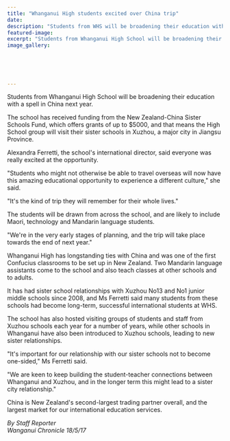 ```yaml
---
title: "Whanganui High students excited over China trip"
date: 
description: "Students from WHS will be broadening their education with a spell in China next year..."
featured-image: 
excerpt: "Students from Whanganui High School will be broadening their education with a spell in China next year."
image_gallery:
	
	
	
	
	
---
```


<p>Students from Whanganui High School will be broadening their education with a spell in China next year.</p>
<p>The school has received funding from the New Zealand-China Sister Schools Fund, which offers grants of up to $5000, and that means the High School group will visit their sister schools in Xuzhou, a major city in Jiangsu Province.</p>
<p>Alexandra Ferretti, the school's international director, said everyone was really excited at the opportunity.</p>
<p>"Students who might not otherwise be able to travel overseas will now have this amazing educational opportunity to experience a different culture," she said.</p>
<p>"It's the kind of trip they will remember for their whole lives."</p>
<p>The students will be drawn from across the school, and are likely to include Maori, technology and Mandarin language students.</p>
<p>"We're in the very early stages of planning, and the trip will take place towards the end of next year."</p>
<p>Whanganui High has longstanding ties with China and was one of the first Confucius classrooms to be set up in New Zealand. Two Mandarin language assistants come to the school and also teach classes at other schools and to adults.</p>
<p>It has had sister school relationships with Xuzhou No13 and No1 junior middle schools since 2008, and Ms Ferretti said many students from these schools had become long-term, successful international students at WHS.</p>
<p>The school has also hosted visiting groups of students and staff from Xuzhou schools each year for a number of years, while other schools in Whanganui have also been introduced to Xuzhou schools, leading to new sister relationships.</p>
<p>"It's important for our relationship with our sister schools not to become one-sided," Ms Ferretti said.</p>
<p>"We are keen to keep building the student-teacher connections between Whanganui and Xuzhou, and in the longer term this might lead to a sister city relationship."</p>
<p>China is New Zealand's second-largest trading partner overall, and the largest market for our international education services.</p>
<p class="clear syndicator"><em>By Staff Reporter</em><br /><em>Wanganui Chronicle 18/5/17&nbsp;</em></p>

